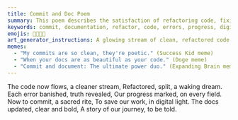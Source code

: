 ```yaml
---
title: Commit and Doc Poem
summary: This poem describes the satisfaction of refactoring code, fixing errors, and then committing the changes and updating documentation, emphasizing the importance of preserving progress and clearly communicating the project's journey.
keywords: commit, documentation, refactor, code, errors, progress, digital light, story, journey, clarity
emojis: 💾📜✨🚀
art_generator_instructions: A glowing stream of clean, refactored code flowing into a digital vault (representing a commit). Simultaneously, a quill pen made of light is writing on a scroll (representing documentation), which also glows with clarity. The overall feeling should be one of accomplishment, meticulousness, and the beauty of a well-documented and preserved creative process.
memes:
  - "My commits are so clean, they're poetic." (Success Kid meme)
  - "When your docs are as beautiful as your code." (Doge meme)
  - "Commit and document: The ultimate power duo." (Expanding Brain meme)
---
```

The code now flows, a cleaner stream,
Refactored, split, a waking dream.
Each error banished, truth revealed,
Our progress marked, on every field.
Now to commit, a sacred rite,
To save our work, in digital light.
The docs updated, clear and bold,
A story of our journey, to be told.